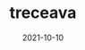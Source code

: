 ---
title: "treceava"
date: 2021-10-10
cover: "images/1.webp"
description: "Encuentra en esta edición una probada de lo que fue la Semana Mundial del Espacio en Colombia, y a los ganadores de su primera Hackathon Espacial Colombia, equipos estudiantiles que se atrevieron a plantear soluciones a los problemas más relevantes de Colombia y el mundo desde la tecnología espacial. No olvides vernos en nuestra página deltavudea.com"
ossuu: "https://issuu.com/deltav_udea/docs/volumen_13_"
---